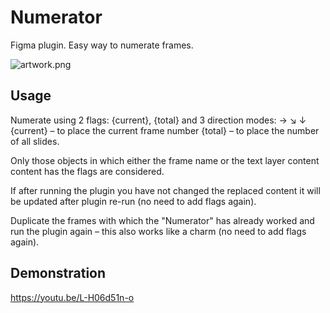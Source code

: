 # Numerator

Figma plugin. Easy way to numerate frames.

![artwork.png](https://i.imgur.com/Cngxjoe.png)

## Usage
Numerate using 2 flags: {current}, {total} and 3 direction modes: → ↘ ↓
{current} – to place the current frame number
{total} – to place the number of all slides.

Only those objects in which either the frame name or the text layer content content has the flags are considered.

If after running the plugin you have not changed the replaced content it will be updated after plugin re-run (no need to add flags again).

Duplicate the frames with which the "Numerator" has already worked and run the plugin again – this also works like a charm (no need to add flags again).


## Demonstration
https://youtu.be/L-H06d51n-o

